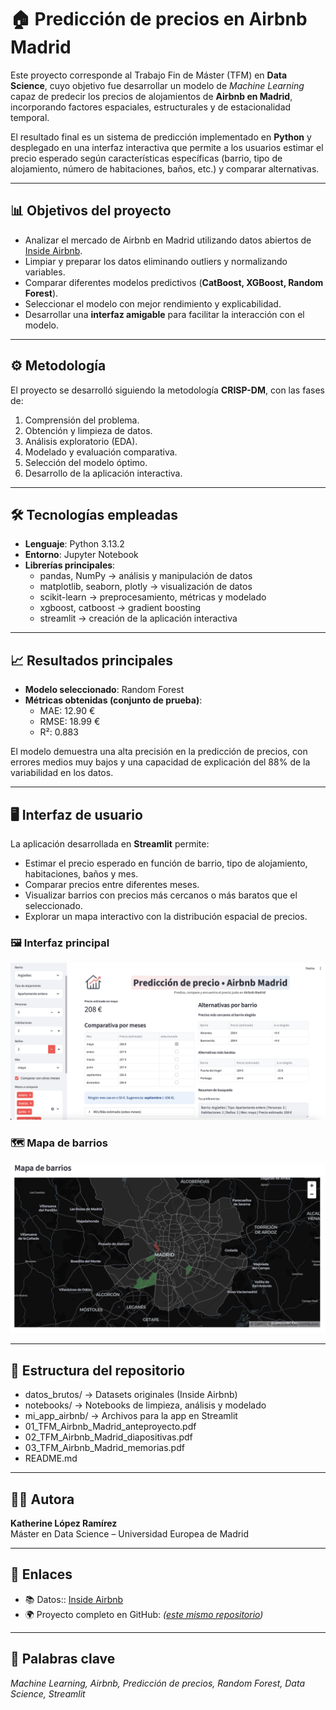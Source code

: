 # 🏠 Predicción de precios en Airbnb Madrid

Este proyecto corresponde al Trabajo Fin de Máster (TFM) en **Data Science**, cuyo objetivo fue desarrollar un modelo de *Machine Learning* capaz de predecir los precios de alojamientos de **Airbnb en Madrid**, incorporando factores espaciales, estructurales y de estacionalidad temporal.  

El resultado final es un sistema de predicción implementado en **Python** y desplegado en una interfaz interactiva que permite a los usuarios estimar el precio esperado según características específicas (barrio, tipo de alojamiento, número de habitaciones, baños, etc.) y comparar alternativas.

---

## 📊 Objetivos del proyecto
- Analizar el mercado de Airbnb en Madrid utilizando datos abiertos de [Inside Airbnb](http://insideairbnb.com/).
- Limpiar y preparar los datos eliminando outliers y normalizando variables.
- Comparar diferentes modelos predictivos (**CatBoost, XGBoost, Random Forest**).
- Seleccionar el modelo con mejor rendimiento y explicabilidad.
- Desarrollar una **interfaz amigable** para facilitar la interacción con el modelo.

---

## ⚙️ Metodología
El proyecto se desarrolló siguiendo la metodología **CRISP-DM**, con las fases de:
1. Comprensión del problema.  
2. Obtención y limpieza de datos.  
3. Análisis exploratorio (EDA).  
4. Modelado y evaluación comparativa.  
5. Selección del modelo óptimo.  
6. Desarrollo de la aplicación interactiva.  

---

## 🛠️ Tecnologías empleadas
- **Lenguaje**: Python 3.13.2  
- **Entorno**: Jupyter Notebook  
- **Librerías principales**:
  - pandas, NumPy → análisis y manipulación de datos  
  - matplotlib, seaborn, plotly → visualización de datos  
  - scikit-learn → preprocesamiento, métricas y modelado  
  - xgboost, catboost → gradient boosting  
  - streamlit → creación de la aplicación interactiva  

---

## 📈 Resultados principales
- **Modelo seleccionado**: Random Forest  
- **Métricas obtenidas (conjunto de prueba)**:  
  - MAE: 12.90 €  
  - RMSE: 18.99 €  
  - R²: 0.883  

El modelo demuestra una alta precisión en la predicción de precios, con errores medios muy bajos y una capacidad de explicación del 88% de la variabilidad en los datos.

---

## 🖥️ Interfaz de usuario
La aplicación desarrollada en **Streamlit** permite:  
- Estimar el precio esperado en función de barrio, tipo de alojamiento, habitaciones, baños y mes.  
- Comparar precios entre diferentes meses.  
- Visualizar barrios con precios más cercanos o más baratos que el seleccionado.  
- Explorar un mapa interactivo con la distribución espacial de precios.

### 🖼️ Interfaz principal
![Interfaz de la app](mi_app_airbnb/imagenes/interfaz.png)

### 🗺️ Mapa de barrios
![Mapa de barrios](mi_app_airbnb/imagenes/mapa_barrios.png) 

---

## 📂 Estructura del repositorio

- datos_brutos/               → Datasets originales (Inside Airbnb)
- notebooks/                  → Notebooks de limpieza, análisis y modelado
- mi_app_airbnb/              → Archivos para la app en Streamlit
- 01_TFM_Airbnb_Madrid_anteproyecto.pdf
- 02_TFM_Airbnb_Madrid_diapositivas.pdf
- 03_TFM_Airbnb_Madrid_memorias.pdf
- README.md                   

---

## 👩‍💻 Autora
**Katherine López Ramírez**  
Máster en Data Science – Universidad Europea de Madrid  

---

## 🔗 Enlaces
- 📚 Datos:: [Inside Airbnb](http://insideairbnb.com/get-the-data/)  
- 🌍 Proyecto completo en GitHub: *([este mismo repositorio](https://github.com/kathe-Lopez/TFM-Airbnb-Madrid))*  

---

## 📌 Palabras clave
*Machine Learning, Airbnb, Predicción de precios, Random Forest, Data Science, Streamlit*
